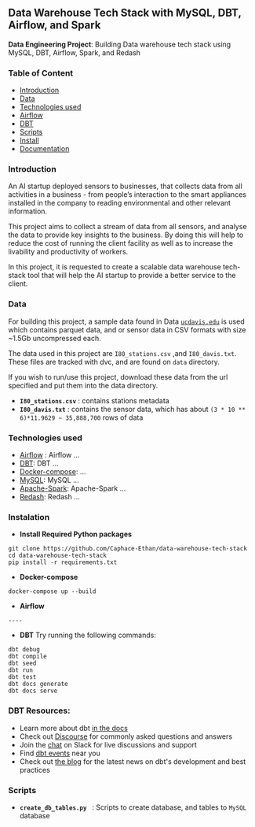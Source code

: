 ## Data Warehouse Tech Stack with MySQL, DBT, Airflow, and Spark
 **Data Engineering Project**: Building Data warehouse tech stack using MySQL, DBT, Airflow, Spark, and Redash

### Table of Content

- [Introduction](#introduction)
- [Data](#data)
- [Technologies used](#technologies-used)
- [Airflow](#airflow)
- [DBT](#dbt)
- [Scripts](#scripts)
- [Install](#instalation)
- [Documentation](#documentation)


### Introduction

An AI startup deployed sensors to businesses, that collects data from all activities in a business - from people’s interaction to the smart appliances installed in the company to reading environmental and other relevant information. 

This project aims to collect a stream of data from all sensors, and analyse the data to provide key insights to the business. 
By doing this will help to reduce the cost of running the client facility as well as to increase the livability and productivity of workers. 

In this project, it is requested to create a scalable data warehouse tech-stack tool that will help the AI startup to provide a better service to the client.


### Data

For building this project, a sample data found in Data [`ucdavis.edu`](https://anson.ucdavis.edu/~clarkf/) is used which contains parquet data, and or sensor data in CSV formats with size ~1.5Gb uncompressed each.

The data used in this project are `I80_stations.csv` ,and `I80_davis.txt`. These files are tracked with dvc, and are found on `data` directory.

If you wish to run/use this project, download these data from the url specified and put them into the data directory.

- **`I80_stations.csv`** : contains stations metadata
- **`I80_davis.txt`** : contains the sensor data, which has about `(3 * 10 ** 6)*11.9629 ~ 35,888,700` rows of data

### Technologies used

- [Airflow](#) : Airflow ...
- [DBT](#): DBT ...
- [Docker-compose](#):  ...
- [MySQL](#): MySQL ...
- [Apache-Spark](#): Apache-Spark ...
- [Redash](#): Redash ...





### Instalation

- **Install Required Python packages**

```
git clone https://github.com/Caphace-Ethan/data-warehouse-tech-stack
cd data-warehouse-tech-stack
pip install -r requirements.txt
```

- **Docker-compose**

```
docker-compose up --build
```

- **Airflow**

```
----
```

- **DBT**
Try running the following commands:

```
dbt debug
dbt compile
dbt seed
dbt run
dbt test
dbt docs generate
dbt docs serve
```

### DBT Resources:
- Learn more about dbt [in the docs](https://docs.getdbt.com/docs/introduction)
- Check out [Discourse](https://discourse.getdbt.com/) for commonly asked questions and answers
- Join the [chat](http://slack.getdbt.com/) on Slack for live discussions and support
- Find [dbt events](https://events.getdbt.com) near you
- Check out [the blog](https://blog.getdbt.com/) for the latest news on dbt's development and best practices


### Scripts

- **`create_db_tables.py `** : Scripts to create database, and tables to `MySQL` database

